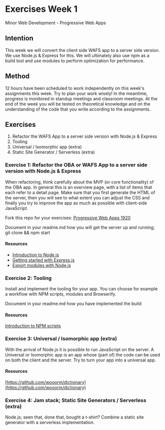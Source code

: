 # Exercises Week 1

Minor Web Development - Progressive Web Apps

## Intention

This week we will convert the client side WAFS app to a server side version. We use Node.js & Express for this. We will ultimately also use npm as a build tool and use modules to  perform optimization for performance.

## Method

12 hours have been scheduled to work independently on this week's assignments this week. Try to plan your work wisely! In the meantime, progress is monitored in standup meetings and classroom meetings. At the end of the week you will be tested on theoretical knowledge and on the understanding of the code that you write according to the assignments.

## Exercises

1. Refactor the WAFS App to a server side version with Node.js & Express
2. Tooling
3. Universal / Isomorphic app (extra)
4. Static Site Generator / Serverless (extra)

### Exercise 1: Refactor the OBA or WAFS App to a server side version with Node.js & Express

When refactoring, think carefully about the MVP (or core functionality) of the OBA app. In general this is an overview page, with a list of items that each refer to a detail page. Make sure that you first generate the HTML of the server, then you will see to what extent you can adjust the CSS and finally you try to improve the app as much as possible with client-side JavaScript.

Fork this repo for your exercises: [Progressive Web Apps 1920](https://github.com/cmda-minor-web/progressive-web-apps-2021)

Document in your readme.md how you will get the server up and running; git clone && npm start

#### Resources

* [Introduction to Node.js](https://egghead.io/courses/introduction-to-node-the-fundamentals)
* [Getting started with Express.js](https://egghead.io/courses/getting-started-with-express-js)
* [Export modules with Node.js](https://egghead.io/lessons/node-js-export-modules-in-node-js)

### Exercise 2: Tooling

Install and implement the tooling for your app. You can choose for example a workflow with NPM scripts, modules and Browserify.

Document in your readme.md how you have implemented the build

#### Resources

[Introduction to NPM scripts](https://medium.freecodecamp.org/introduction-to-npm-scripts-1dbb2ae01633)

### Exercise 3: Universal / Isomorphic app (extra)

With the arrival of Node.js it is possible to run JavaScript on the server. A Universal or Isomorphic app is an app whose (part of) the code can be used on both the client and the server. Try to turn your app into a universal app.

#### Resources

[https://github.com/wooorm/dictionary](https://github.com/wooorm/dictionary)

### Exercise 4: Jam stack; Static Site Generators / Serverless (extra)

Node.js; seen that, done that, bought a t-shirt? Combine a static site generator with a serverless implementation.
